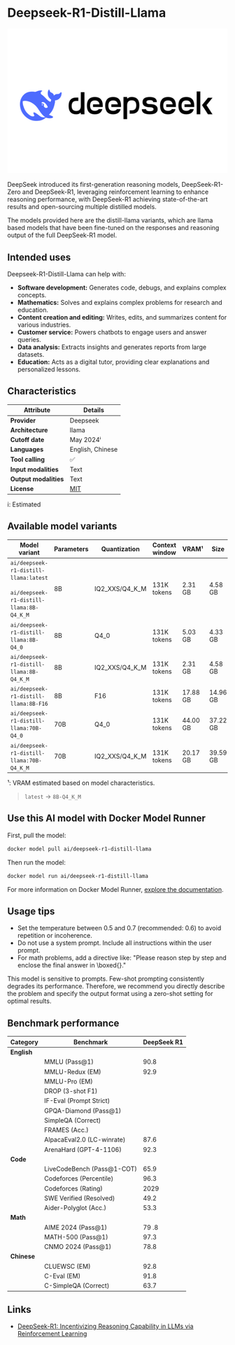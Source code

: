 # Deepseek-R1-Distill-Llama

![logo](https://github.com/docker/model-cards/raw/refs/heads/main/logos/deepseek-280x184-overview@2x.svg)

DeepSeek introduced its first-generation reasoning models, DeepSeek-R1-Zero and DeepSeek-R1, leveraging reinforcement learning to enhance reasoning performance, with DeepSeek-R1 achieving state-of-the-art results and open-sourcing multiple distilled models.

The models provided here are the distill-llama variants, which are llama based models that have been fine-tuned on the responses and reasoning output of the full DeepSeek-R1 model.

## Intended uses

Deepseek-R1-Distill-Llama can help with:
- **Software development:** Generates code, debugs, and explains complex concepts.
- **Mathematics:** Solves and explains complex problems for research and education.
- **Content creation and editing:** Writes, edits, and summarizes content for various industries.
- **Customer service:** Powers chatbots to engage users and answer queries.
- **Data analysis:** Extracts insights and generates reports from large datasets.
- **Education:** Acts as a digital tutor, providing clear explanations and personalized lessons.

## Characteristics

| Attribute             | Details          |
|---------------------- |----------------- |
| **Provider**          | Deepseek         |
| **Architecture**      | llama            |
| **Cutoff date**       | May 2024ⁱ        |
| **Languages**         | English, Chinese |
| **Tool calling**      | ✅               |
| **Input modalities**  | Text             |
| **Output modalities** | Text             |
| **License**           | [MIT](https://github.com/deepseek-ai/DeepSeek-R1/blob/main/LICENSE)           |

i: Estimated

## Available model variants

| Model variant | Parameters | Quantization | Context window | VRAM¹ | Size |
|---------------|------------|--------------|----------------|------|-------|
| `ai/deepseek-r1-distill-llama:latest`<br><br>`ai/deepseek-r1-distill-llama:8B-Q4_K_M` | 8B | IQ2_XXS/Q4_K_M | 131K tokens | 2.31 GB | 4.58 GB |
| `ai/deepseek-r1-distill-llama:8B-Q4_0` | 8B | Q4_0 | 131K tokens | 5.03 GB | 4.33 GB |
| `ai/deepseek-r1-distill-llama:8B-Q4_K_M` | 8B | IQ2_XXS/Q4_K_M | 131K tokens | 2.31 GB | 4.58 GB |
| `ai/deepseek-r1-distill-llama:8B-F16` | 8B | F16 | 131K tokens | 17.88 GB | 14.96 GB |
| `ai/deepseek-r1-distill-llama:70B-Q4_0` | 70B | Q4_0 | 131K tokens | 44.00 GB | 37.22 GB |
| `ai/deepseek-r1-distill-llama:70B-Q4_K_M` | 70B | IQ2_XXS/Q4_K_M | 131K tokens | 20.17 GB | 39.59 GB |

¹: VRAM estimated based on model characteristics.

> `latest` → `8B-Q4_K_M`

## Use this AI model with Docker Model Runner

First, pull the model:

```bash
docker model pull ai/deepseek-r1-distill-llama
```

Then run the model:

```bash 
docker model run ai/deepseek-r1-distill-llama
```

For more information on Docker Model Runner, [explore the documentation](https://docs.docker.com/desktop/features/model-runner/).

## Usage tips

- Set the temperature between 0.5 and 0.7 (recommended: 0.6) to avoid repetition or incoherence.
- Do not use a system prompt. Include all instructions within the user prompt.
- For math problems, add a directive like: "Please reason step by step and enclose the final answer in \boxed{}."

This model is sensitive to prompts. Few-shot prompting consistently degrades its performance. Therefore, we
recommend you directly describe the problem and specify the output format using a
zero-shot setting for optimal results.

## Benchmark performance

| Category    | Benchmark                   | DeepSeek R1  |
|-------------|-----------------------------|------------- |
| **English** |                             |              |
|             | MMLU (Pass@1)               | 90.8         |
|             | MMLU-Redux (EM)             | 92.9         |
|             | MMLU-Pro (EM) |             | 84.0         |
|             | DROP (3-shot F1) |          | 92.2         |
|             | IF-Eval (Prompt Strict) |   | 83.3         |
|             | GPQA-Diamond (Pass@1) |     | 71.5         |
|             | SimpleQA (Correct) |        | 30.1         |
|             | FRAMES (Acc.) |             | 82.5         |
|             | AlpacaEval2.0 (LC-winrate)  | 87.6         |
|             | ArenaHard (GPT-4-1106)      | 92.3         |
| **Code**    |                             |              |
|             | LiveCodeBench (Pass@1-COT)  | 65.9         |
|             | Codeforces (Percentile)     | 96.3         |
|             | Codeforces (Rating)         | 2029         |
|             | SWE Verified (Resolved)     | 49.2         |
|             | Aider-Polyglot (Acc.)       | 53.3         |
| **Math**    |                             |              |
|             | AIME 2024 (Pass@1)          | 79 .8        |
|             | MATH-500 (Pass@1)           | 97.3         |
|             | CNMO 2024 (Pass@1)          | 78.8         |
| **Chinese** |                             |              |
|             | CLUEWSC (EM)                | 92.8         |
|             | C-Eval (EM)                 | 91.8         |
|             | C-SimpleQA (Correct)        | 63.7         |


## Links
- [DeepSeek-R1: Incentivizing Reasoning Capability in LLMs via Reinforcement Learning](https://arxiv.org/abs/2501.12948)
